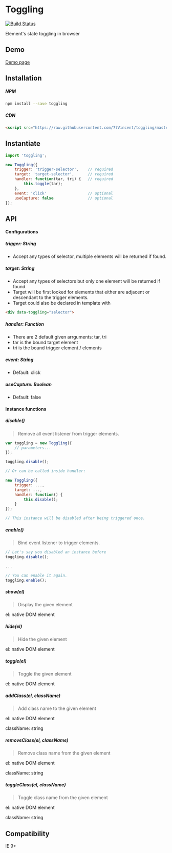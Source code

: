 # Toggling

[![Build Status](https://travis-ci.org/77Vincent/toggling.svg?branch=master)](https://travis-ci.org/77Vincent/toggling)

Element's state toggling in browser

## Demo

<a href="http://www.77webtech.com/toggling/">Demo page</a>

## Installation

##### NPM
    
```sh
npm install --save toggling
```

##### CDN

```html
<script src="https://raw.githubusercontent.com/77Vincent/toggling/master/toggling.min.js"></script>
```

## Instantiate

```js
import 'toggling';

new Toggling({
    trigger: 'trigger-selector',    // required
    target: 'target-selector',      // required
    handler: function(tar, tri) {   // required
        this.toggle(tar);
    },
    event: 'click'                  // optional
    useCapture: false               // optional
});
```

## API

#### Configurations

##### trigger: String

* Accept any types of selector, multiple elements will be returned if found.

##### target: String

* Accept any types of selectors but only one element will be returned if found.
* Target will be first looked for elements that either are adjacent or descendant to the trigger elements.
* Target could also be declared in template with 

```html
<div data-toggling="selector">
```

##### handler: Function

* There are 2 default given arrguments: tar, tri
* tar is the bound target element
* tri is the bound trigger element / elements

##### event: String

* Default: click

##### useCapture: Boolean

* Default: false

#### Instance functions

##### disable()

> Remove all event listener from trigger elements.

```js
var toggling = new Toggling({
    // parameters...
});

toggling.disable();

// Or can be called inside handler:

new Toggling({
    trigger: ...,
    target: ...,
    handler: function() {
        this.disable(); 
    }
});

// This instance will be disabled after being triggered once.
```

##### enable()

> Bind event listener to trigger elements.

```js
// Let's say you disabled an instance before
toggling.disable();

...

// You can enable it again.
toggling.enable();
```

##### show(el)

> Display the given element

el: native DOM element

##### hide(el)

> Hide the given element

el: native DOM element

##### toggle(el)

> Toggle the given element

el: native DOM element

##### addClass(el, className)

> Add class name to the given element

el: native DOM element

className: string

##### removeClass(el, className)

> Remove class name from the given element

el: native DOM element

className: string

##### toggleClass(el, className)

> Toggle class name from the given element

el: native DOM element

className: string

## Compatibility

IE 9+
